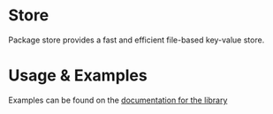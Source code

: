 # Store

Package store provides a fast and efficient file-based key-value store.

# Usage & Examples

Examples can be found on the [documentation for the library](https://pkg.go.dev/github.com/ecnepsnai/store)
